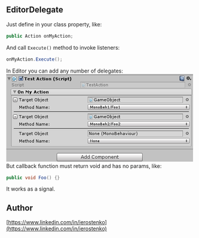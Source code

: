 ## EditorDelegate
Just define in your class property, like:
```c#
public Action onMyAction;
```
And call `Execute()` method to invoke listeners:
```c#
onMyAction.Execute();
```
In Editor you can add any number of delegates:<br>
![image](images/editor_delegate.png) <br>
But callback function must return void and has no params, like:
```c#
public void Foo() {}
```
It works as a signal. 

## Author
[https://www.linkedin.com/in/ierostenko](https://www.linkedin.com/in/ierostenko)
